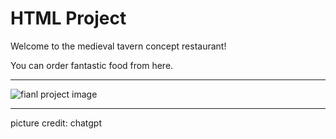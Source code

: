# HTML Project

Welcome to the medieval tavern concept restaurant!

You can order fantastic food from here.
<hr>

![fianl project image](https://github.com/hay-yo/webdev_project/blob/main/final.png?raw=true)

<hr>




picture credit: chatgpt
